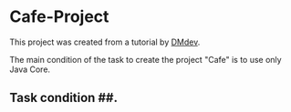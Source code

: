 # Cafe-Project

This project was created from a tutorial by <a href="https://youtu.be/FupraCHrD-w1" > DMdev</a>. <br>

The main condition of the task to create the project "Cafe" is to use only Java Core.<br>

## Task condition ##.<br>
